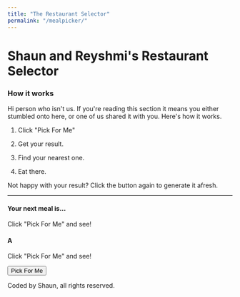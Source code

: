 ```yaml
---
title: "The Restaurant Selector"
permalink: "/mealpicker/"
---
```


# Shaun and Reyshmi's Restaurant Selector

### How it works
Hi person who isn't us. If you're reading this section it means you either stumbled onto here, or one of us shared it with you. Here's how it works.

1) Click "Pick For Me"

2) Get your result.

3) Find your nearest one.

4) Eat there.


Not happy with your result? Click the button again to generate it afresh.

***

#### Your next meal is...

<div id="restaurantHTML">
Click "Pick For Me" and see!
    <!-- Brand's appear here -->
</div>

#### A

<div id="cuisineHTML">
Click "Pick For Me" and see!
    <!-- Cuisine's appear here -->
</div>

<button onclick="pickClick()">Pick For Me</button>

Coded by Shaun, all rights reserved.


<script src="mealpicker.js"></script>